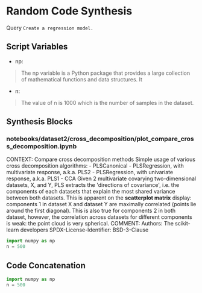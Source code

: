 # Random Code Synthesis
Query `Create a regression model.`
## Script Variables
- np:<br>
>The np variable is a Python package that provides a large collection of mathematical functions and data structures. It
- n:<br>
>The value of n is 1000 which is the number of samples in the dataset.
## Synthesis Blocks
### notebooks/dataset2/cross_decomposition/plot_compare_cross_decomposition.ipynb
CONTEXT:   Compare cross decomposition methods  Simple usage of various cross decomposition algorithms:  - PLSCanonical - PLSRegression, with
multivariate response, a.k.a. PLS2 - PLSRegression, with univariate response, a.k.a. PLS1 - CCA  Given 2 multivariate covarying two-dimensional
datasets, X, and Y, PLS extracts the 'directions of covariance', i.e. the components of each datasets that explain the most shared variance between
both datasets. This is apparent on the **scatterplot matrix** display: components 1 in dataset X and dataset Y are maximally correlated (points lie
around the first diagonal). This is also true for components 2 in both dataset, however, the correlation across datasets for different components is
weak: the point cloud is very spherical.  COMMENT: Authors: The scikit-learn developers SPDX-License-Identifier: BSD-3-Clause
```python
import numpy as np
n = 500
```

## Code Concatenation
```python
import numpy as np
n = 500
```
